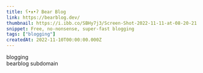 ```yaml
---
title: ʕ•ᴥ•ʔ Bear Blog
link: https://bearblog.dev/
thumbnail: https://i.ibb.co/SBHy7j3/Screen-Shot-2022-11-11-at-08-20-21.png
snippet: Free, no-nonsense, super-fast blogging
tags: ["blogging"]
createdAt: 2022-11-10T00:00:00.000Z
---
```

blogging  
bearblog subdomain